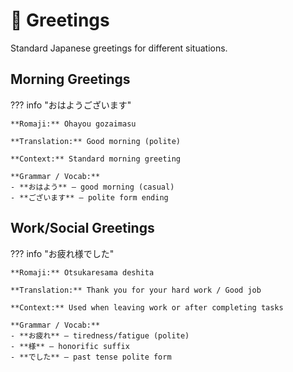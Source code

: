 # 👋 Greetings

Standard Japanese greetings for different situations.

## Morning Greetings

??? info "おはようございます"
    
    **Romaji:** Ohayou gozaimasu
    
    **Translation:** Good morning (polite)
    
    **Context:** Standard morning greeting
    
    **Grammar / Vocab:**
    - **おはよう** — good morning (casual)
    - **ございます** — polite form ending

## Work/Social Greetings

??? info "お疲れ様でした"
    
    **Romaji:** Otsukaresama deshita
    
    **Translation:** Thank you for your hard work / Good job
    
    **Context:** Used when leaving work or after completing tasks
    
    **Grammar / Vocab:**
    - **お疲れ** — tiredness/fatigue (polite)
    - **様** — honorific suffix
    - **でした** — past tense polite form